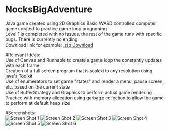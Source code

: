 # NocksBigAdventure
Java game created using 2D Graphics 
Basic WASD controlled computer game created to practice game loop programing  
Level 1 is completed with no issues, the rest of the game runs with specific bugs.  There is currently no ending  
Download link for example: [.zip Download](http://www.brandenkeck.com/res/downloads/NocksBigAdventure.zip)
  
#Relevant Ideas:  
Use of Canvas and Runnable to create a game loop the constantly updates with each frame  
Creation of a full screen program that is scaled to any resolution using java's Toolkit  
Use of enumerators to set game "states" and render a menu, pause screen, etc. based on the current state  
Use of BufferStrategy and Graphics to perform actual game rendering  
Practice with memory allocation using garbage collection to allow the game to perform at default heap size  
  
#Screenshots:  
![Screen Shot 1](http://brandenkeck.com/res/img/screenshot/nocks%20big%20adventure/SSNA1.png)
![Screen Shot 2](http://brandenkeck.com/res/img/screenshot/nocks%20big%20adventure/SSNA2.png)
![Screen Shot 3](http://brandenkeck.com/res/img/screenshot/nocks%20big%20adventure/SSNA3.png)
![Screen Shot 4](http://brandenkeck.com/res/img/screenshot/nocks%20big%20adventure/SSNA4.png)
![Screen Shot 5](http://brandenkeck.com/res/img/screenshot/nocks%20big%20adventure/SSNA5.png)
![Screen Shot 6](http://brandenkeck.com/res/img/screenshot/nocks%20big%20adventure/SSNA6.png)
